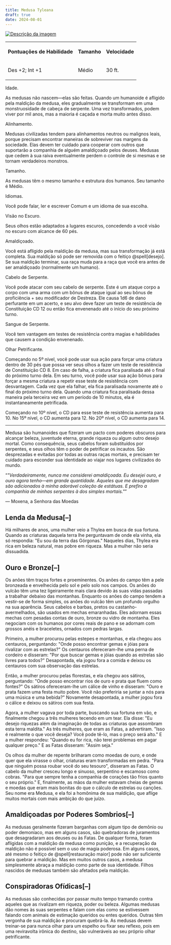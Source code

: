 ```yaml
---
title: Medusa Tyleana
draft: true
date: 2024-08-01
---
```

<div>
<a href="https://raw.githubusercontent.com/TheGiddyLimit/homebrew/master/_img/ArcanumWorldsOdysseyoftheDragonlords/AppendixB_ThyleanMedusa_Page313.webp"> <img src="https://raw.githubusercontent.com/TheGiddyLimit/homebrew/master/_img/ArcanumWorldsOdysseyoftheDragonlords/AppendixB_ThyleanMedusa_Page313.webp" alt="Descrição da imagem"> </a>
    <table class="w-100 summary stripe-even">
        <tbody><tr>
                <th class="ve-col-4 ve-text-center">
                    <p>Pontuações de Habilidade</p>
                </th>
                <th class="ve-col-4 ve-text-center">
                    <p>Tamanho</p>
                </th>
                <th class="ve-col-4 ve-text-center">
                    <p>Velocidade</p>
                </th>
</tr><tr>
                <td class="ve-text-center">
                    <p>Des +2; Int +1</p>
                </td>
                <td class="ve-text-center">
                    <p>Médio</p>
                </td>
                <td class="ve-text-center">
                    <p>30 ft.</p>
                </td>
</tr></tbody>
    </table>
    <div class="rd__b  rd__b--2">
        <div class="rd__b  rd__b--3">
            <p><span class="entry-title-inner">Idade.</span></p>
            <p>As medusas não nascem—elas são feitas. Quando um humanoide é afligido pela maldição da medusa, eles gradualmente se transformam em uma monstruosidade de cabeça de serpente. Uma vez transformados, podem viver por mil anos, mas a maioria é caçada e morta muito antes disso.</p>
            <div class="rd__spc-inline-post">
                <p></p>
            </div>
        </div>
        <div class="rd__b  rd__b--3">
            <p><span class="entry-title-inner">Alinhamento.</span></p>
            <p>Medusas civilizadas tendem para alinhamentos neutros ou malignos leais, porque precisam encontrar maneiras de sobreviver nas margens da sociedade. Elas devem ter cuidado para cooperar com outros que suportarão a companhia de alguém amaldiçoado pelos deuses. Medusas que cedem à sua raiva eventualmente perdem o controle de si mesmas e se tornam verdadeiros monstros.</p>
            <div class="rd__spc-inline-post">
                <p></p>
            </div>
        </div>
        <div class="rd__b  rd__b--3">
            <p><span class="entry-title-inner">Tamanho.</span></p>
            <p>As medusas têm o mesmo tamanho e estrutura dos humanos. Seu tamanho é Médio.</p>
            <div class="rd__spc-inline-post">
                <p></p>
            </div>
        </div>
        <div class="rd__b  rd__b--3">
    <p><span class="entry-title-inner">Idiomas.</span></p>
    <p>Você pode falar, ler e escrever Comum e um idioma de sua escolha.</p>
    <div class="rd__spc-inline-post">
        <p></p>
    </div>
</div>
<div class="rd__b  rd__b--3">
    <p><span class="entry-title-inner">Visão no Escuro.</span></p>
    <p>Seus olhos estão adaptados a lugares escuros, concedendo a você visão no escuro com alcance de 60 pés.</p>
    <div class="rd__spc-inline-post">
        <p></p>
    </div>
</div>
<div class="rd__b  rd__b--3">
    <p><span class="entry-title-inner">Amaldiçoado.</span></p>
    <p>Você está afligido pela maldição da medusa, mas sua transformação já está completa. Sua maldição só pode ser removida com o feitiço @spell[desejo]. Se sua maldição terminar, sua raça muda para a raça que você era antes de ser amaldiçoado (normalmente um humano).</p>
    <div class="rd__spc-inline-post">
        <p></p>
    </div>
</div>
<div class="rd__b  rd__b--3">
    <p><span class="entry-title-inner">Cabelo de Serpente.</span></p>
    <p>Você pode atacar com seu cabelo de serpente. Este é um ataque corpo a corpo com uma arma com um bônus de ataque igual ao seu bônus de proficiência + seu modificador de Destreza. Ele causa 1d6 de dano perfurante em um acerto, e seu alvo deve fazer um teste de resistência de Constituição CD 12 ou então fica envenenado até o início do seu próximo turno.</p>
    <div class="rd__spc-inline-post">
        <p></p>
    </div>
</div>
<div class="rd__b  rd__b--3">
    <p><span class="entry-title-inner">Sangue de Serpente.</span></p>
    <p>Você tem vantagem em testes de resistência contra magias e habilidades que causem a condição envenenado.</p>
    <div class="rd__spc-inline-post">
        <p></p>
    </div>
</div>
<div class="rd__b  rd__b--3">
    <p><span class="entry-title-inner">Olhar Petrificante.</span></p>
    <p>Começando no 5º nível, você pode usar sua ação para forçar uma criatura dentro de 30 pés que possa ver seus olhos a fazer um teste de resistência de Constituição CD 8. Em caso de falha, a criatura fica paralisada até o final do próximo turno dela. Em seu turno, você pode usar sua ação bônus para forçar a mesma criatura a repetir esse teste de resistência com desvantagem. Cada vez que ela falhar, ela fica paralisada novamente até o final do próximo turno dela. Quando uma criatura fica paralisada dessa maneira pela terceira vez em um período de 10 minutos, ela é instantaneamente petrificada.</p>
    <div class="rd__spc-inline-post">
        <p></p>
    </div>
    <p>Começando no 10º nível, o CD para esse teste de resistência aumenta para 10. No 15º nível, o CD aumenta para 12. No 20º nível, o CD aumenta para 14.</p>
</div>
<hr class="hr-1">
<div class="rd__b  rd__b--1">
    <p>Medusa são humanoides que fizeram um pacto com poderes obscuros para alcançar beleza, juventude eterna, grande riqueza ou algum outro desejo mortal. Como consequência, seus cabelos foram substituídos por serpentes, e seus olhos têm o poder de petrificar os incautos. São desprezadas e evitadas por todas as outras raças mortais, e precisam ter cuidado para esconder sua identidade ao viajar nos lugares civilizados do mundo.</p>
</div>
<div class="rd__quote">
    <p class="rd__quote-line rd__quote-line--last">“<em>"Verdadeiramente, nunca me considerei amaldiçoada. Eu desejei ouro, e ouro agora tenho—em grande quantidade. Aqueles que me desagradam são adicionados à minha adorável coleção de estátuas. E prefiro a companhia de minhas serpentes à dos simples mortais."</em>”</p>
    <p><span class="rd__quote-by">— Moxena, a Senhora das Moedas</span></p>
</div>
<div class="rd__b  rd__b--1">
    <h2 class="rd__h rd__h--1" data-title-index="10"><span class="entry-title-inner">Lenda da Medusa</span><span class="rd__h-toggle ml-2 clickable no-select no-print lst-is-exporting-image__hidden" data-rd-h-toggle-button="true" title="Alternar Visibilidade (CTRL para Alternar Tudo)">[–]</span></h2>
    <p>Há milhares de anos, uma mulher veio a Thylea em busca de sua fortuna. Quando as criaturas daquela terra lhe perguntavam de onde ela vinha, ela só respondia: "Eu sou da terra das Górgonas." Naqueles dias, Thylea era rica em beleza natural, mas pobre em riqueza. Mas a mulher não seria dissuadida.</p>
</div>
<div class="rd__b  rd__b--1">
    <h2 class="rd__h rd__h--1" data-title-index="11"><span class="entry-title-inner">Ouro e Bronze</span><span class="rd__h-toggle ml-2 clickable no-select no-print lst-is-exporting-image__hidden" data-rd-h-toggle-button="true" title="Alternar Visibilidade (CTRL para Alternar Tudo)">[–]</span></h2>
    <p>Os anões têm traços fortes e proeminentes. Os anões do campo têm a pele bronzeada e envelhecida pelo sol e pelo solo nos campos. Os anões do vulcão têm uma tez ligeiramente mais clara devido às suas vidas passadas a trabalhar debaixo das montanhas. Enquanto os anões do campo tendem a vestir-se de forma simples, os anões do vulcão têm um profundo orgulho na sua aparência. Seus cabelos e barbas, pretos ou castanho-avermelhados, são usados em mechas emaranhadas. Eles adornam essas mechas com pesadas contas de ouro, bronze ou vidro de montanha. Eles negociam com os humanos por cores reais de pano e se adornam com grossos anéis e braceletes, ornados com pedras largas.</p>
    <p>Primeiro, a mulher procurou pelas estepes e montanhas, e ela chegou aos centauros, perguntando: "Onde posso encontrar gemas e jóias para rivalizar com as estrelas?" Os centauros ofereceram-lhe uma perna de cordeiro e disseram: "Por que buscar gemas e jóias quando as estrelas são livres para todos?" Desapontada, ela jogou fora a comida e deixou os centauros com sua observação das estrelas.</p>
    <p>Então, a mulher procurou pelas florestas, e ela chegou aos sátiros, perguntando: "Onde posso encontrar rios de ouro e prata que fluem como fontes?" Os sátiros ofereceram-lhe um cálice de vinho e disseram: "Ouro e prata fazem uma festa muito pobre. Você não preferiria se juntar a nós para uma música e uma bebida?" Novamente desapontada, a mulher jogou fora o cálice e deixou os sátiros com sua festa.</p>
    <p>Agora, a mulher vagava por toda parte, buscando sua fortuna em vão, e finalmente chegou a três mulheres tecendo em um tear. Ela disse: "Eu desejo riquezas além da imaginação de todas as criaturas que assombram esta terra maldita." As três mulheres, que eram as Fatas, a advertiram. "Isso é realmente o que você deseja? Você pode tê-lo, mas o preço será alto." E a mulher respondeu: "Quando eu for rica, não terei problemas em pagar qualquer preço." E as Fatas disseram: "Assim seja."</p>
    <p>Os olhos da mulher de repente brilharam como moedas de ouro, e onde quer que ela virasse o olhar, criaturas eram transformadas em pedra. "Para que ninguém possa roubar você do seu tesouro", disseram as Fatas. O cabelo da mulher cresceu longo e sinuoso, serpentino e escamoso como cobras. "Para que sempre tenha a companhia de corações tão frios quanto o seu próprio." E, finalmente, as mãos da mulher estavam cheias de gemas e moedas que eram mais bonitas do que o cálculo de estrelas ou canções. Seu nome era Medusa, e ela foi a homônima de sua maldição, que aflige muitos mortais com mais ambição do que juízo.</p>
</div>
<div class="rd__b  rd__b--1">
    <h2 class="rd__h rd__h--1" data-title-index="12"><span class="entry-title-inner">Amaldiçoadas por Poderes Sombrios</span><span class="rd__h-toggle ml-2 clickable no-select no-print lst-is-exporting-image__hidden" data-rd-h-toggle-button="true" title="Alternar Visibilidade (CTRL para Alternar Tudo)">[–]</span></h2>
    <p>As medusas geralmente fizeram barganhas com algum tipo de demônio ou poder demoníaco, mas em alguns casos, são quebradoras de juramentos que desagradaram aos deuses ou às Fatas. De qualquer forma, foram afligidas com a maldição da medusa como punição, e a recuperação da maldição não é possível sem o uso de magia poderosa. Em alguns casos, até mesmo o feitiço de @spell[restauração maior] pode não ser suficiente para quebrar a maldição. Mas em muitos outros casos, a medusa simplesmente abraça a maldição como parte de sua identidade. Filhos nascidos de medusas também são afetados pela maldição.</p>
</div>
<div class="rd__b  rd__b--1">
    <h2 class="rd__h rd__h--1" data-title-index="13"><span class="entry-title-inner">Conspiradoras Ofídicas</span><span class="rd__h-toggle ml-2 clickable no-select no-print lst-is-exporting-image__hidden" data-rd-h-toggle-button="true" title="Alternar Visibilidade (CTRL para Alternar Tudo)">[–]</span></h2>
    <p>As medusas são conhecidas por passar muito tempo tramando contra aqueles que as rivalizam em riqueza, poder ou beleza. Algumas medusas dão nomes às suas serpentes e falam com elas como se estivessem falando com animais de estimação queridos ou entes queridos. Outras têm vergonha de sua maldição e procuram quebrá-la. As medusas devem treinar-se para nunca olhar para um espelho ou fixar seu reflexo, pois em uma reviravolta irônica do destino, são vulneráveis ao seu próprio olhar petrificante.</p>
</div>

